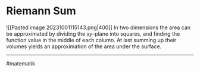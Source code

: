 # Riemann Sum
![[Pasted image 20231001115143.png|400]]
In two dimensions the area can be approximated by dividing the $xy$-plane into squares, and finding the function value in the middle of each column. At last summing up their volumes yields an approximation of the area under the surface.



---
#matematik